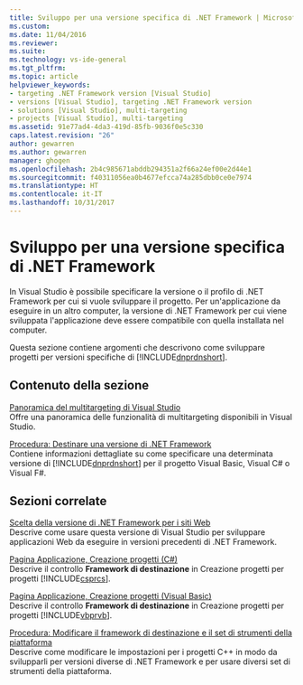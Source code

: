 ```yaml
---
title: Sviluppo per una versione specifica di .NET Framework | Microsoft Docs
ms.custom: 
ms.date: 11/04/2016
ms.reviewer: 
ms.suite: 
ms.technology: vs-ide-general
ms.tgt_pltfrm: 
ms.topic: article
helpviewer_keywords:
- targeting .NET Framework version [Visual Studio]
- versions [Visual Studio], targeting .NET Framework version
- solutions [Visual Studio], multi-targeting
- projects [Visual Studio], multi-targeting
ms.assetid: 91e77ad4-4da3-419d-85fb-9036f0e5c330
caps.latest.revision: "26"
author: gewarren
ms.author: gewarren
manager: ghogen
ms.openlocfilehash: 2b4c985671abddb294351a2f66a24ef00e2d44e1
ms.sourcegitcommit: f40311056ea0b4677efcca74a285dbb0ce0e7974
ms.translationtype: HT
ms.contentlocale: it-IT
ms.lasthandoff: 10/31/2017
---
```

# <a name="targeting-a-specific-net-framework-version"></a>Sviluppo per una versione specifica di .NET Framework
In Visual Studio è possibile specificare la versione o il profilo di .NET Framework per cui si vuole sviluppare il progetto. Per un'applicazione da eseguire in un altro computer, la versione di .NET Framework per cui viene sviluppata l'applicazione deve essere compatibile con quella installata nel computer.  
  
 Questa sezione contiene argomenti che descrivono come sviluppare progetti per versioni specifiche di [!INCLUDE[dnprdnshort](../code-quality/includes/dnprdnshort_md.md)].  
  
## <a name="in-this-section"></a>Contenuto della sezione  
 [Panoramica del multitargeting di Visual Studio](../ide/visual-studio-multi-targeting-overview.md)  
 Offre una panoramica delle funzionalità di multitargeting disponibili in Visual Studio.  
  
 [Procedura: Destinare una versione di .NET Framework](../ide/how-to-target-a-version-of-the-dotnet-framework.md)  
 Contiene informazioni dettagliate su come specificare una determinata versione di [!INCLUDE[dnprdnshort](../code-quality/includes/dnprdnshort_md.md)] per il progetto Visual Basic, Visual C# o Visual F#.  
  
## <a name="related-sections"></a>Sezioni correlate  
 [Scelta della versione di .NET Framework per i siti Web](http://msdn.microsoft.com/Library/8b8145a9-62f6-4fc4-8a83-47b0487cbe76)  
 Descrive come usare questa versione di Visual Studio per sviluppare applicazioni Web da eseguire in versioni precedenti di .NET Framework.  
  
 [Pagina Applicazione, Creazione progetti (C#)](../ide/reference/application-page-project-designer-csharp.md)  
 Descrive il controllo **Framework di destinazione** in Creazione progetti per progetti [!INCLUDE[csprcs](../data-tools/includes/csprcs_md.md)].  
  
 [Pagina Applicazione, Creazione progetti (Visual Basic)](../ide/reference/application-page-project-designer-visual-basic.md)  
 Descrive il controllo **Framework di destinazione** in Creazione progetti per progetti [!INCLUDE[vbprvb](../code-quality/includes/vbprvb_md.md)].  
  
 [Procedura: Modificare il framework di destinazione e il set di strumenti della piattaforma](/cpp/build/how-to-modify-the-target-framework-and-platform-toolset)  
 Descrive come modificare le impostazioni per i progetti C++ in modo da svilupparli per versioni diverse di .NET Framework e per usare diversi set di strumenti della piattaforma.